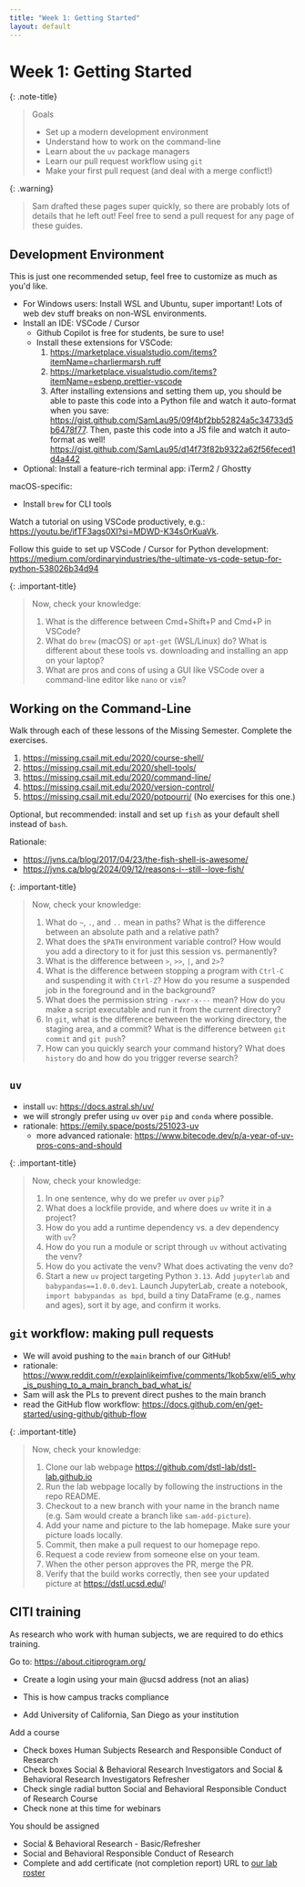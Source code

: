 ```yaml
---
title: "Week 1: Getting Started"
layout: default
---
```


# Week 1: Getting Started

{: .note-title}
> Goals
>
> - Set up a modern development environment
> - Understand how to work on the command-line
> - Learn about the `uv` package managers
> - Learn our pull request workflow using `git`
> - Make your first pull request (and deal with a merge conflict!)

{: .warning}
> Sam drafted these pages super quickly, so there are probably lots of details
> that he left out! Feel free to send a pull request for any page of these
> guides.


## Development Environment

This is just one recommended setup, feel free to customize as much as you'd
like.

- For Windows users: Install WSL and Ubuntu, super important! Lots of web dev
  stuff breaks on non-WSL environments.
- Install an IDE: VSCode / Cursor
  - Github Copilot is free for students, be sure to use!
  - Install these extensions for VSCode:
    1. https://marketplace.visualstudio.com/items?itemName=charliermarsh.ruff
    1. https://marketplace.visualstudio.com/items?itemName=esbenp.prettier-vscode
    1. After installing extensions and setting them up, you should be able to paste
        this code into a Python file and watch it auto-format when you
        save:
        <https://gist.github.com/SamLau95/09f4bf2bb52824a5c34733d5b6478f77>.
        Then, paste this code into a JS file and watch it auto-format as well!
        <https://gist.github.com/SamLau95/d14f73f82b9322a62f56feced1d4a442>
- Optional: Install a feature-rich terminal app: iTerm2 / Ghostty

macOS-specific:
- Install `brew` for CLI tools

Watch a tutorial on using VSCode productively, e.g.:
<https://youtu.be/ifTF3ags0XI?si=MDWD-K34sOrKuaVk>.

Follow this guide to set up VSCode / Cursor for Python development:
<https://medium.com/ordinaryindustries/the-ultimate-vs-code-setup-for-python-538026b34d94>


{: .important-title}
> Now, check your knowledge:
>
> 1. What is the difference between Cmd+Shift+P and Cmd+P in VSCode?
> 1. What do `brew` (macOS) or `apt-get` (WSL/Linux) do? What is different
>    about these tools vs. downloading and installing an app on your laptop?
> 1. What are pros and cons of using a GUI like VSCode over a command-line
>    editor like `nano` or `vim`?

## Working on the Command-Line

Walk through each of these lessons of the Missing Semester. Complete the
exercises.

1. <https://missing.csail.mit.edu/2020/course-shell/>
1. <https://missing.csail.mit.edu/2020/shell-tools/>
1. <https://missing.csail.mit.edu/2020/command-line/>
1. <https://missing.csail.mit.edu/2020/version-control/>
1. <https://missing.csail.mit.edu/2020/potpourri/> (No exercises for this one.)

Optional, but recommended: install and set up `fish` as your default shell
instead of `bash`.

Rationale:

- <https://jvns.ca/blog/2017/04/23/the-fish-shell-is-awesome/>
- <https://jvns.ca/blog/2024/09/12/reasons-i--still--love-fish/>


{: .important-title}
> Now, check your knowledge:
>
> 1. What do `~`, `.`, and `..` mean in paths? What is the difference
>    between an absolute path and a relative path?
> 1. What does the `$PATH` environment variable control? How would you add a
>    directory to it for just this session vs. permanently?
> 1. What is the difference between `>`, `>>`, `|`, and `2>`?
> 1. What is the difference between stopping a program with `Ctrl-C` and
>    suspending it with `Ctrl-Z`? How do you resume a suspended job in the
>    foreground and in the background?
> 1. What does the permission string `-rwxr-x---` mean? How do you make a
>    script executable and run it from the current directory?
> 1. In `git`, what is the difference between the working directory, the
>    staging area, and a commit? What is the difference between `git commit`
>    and `git push`?
> 1. How can you quickly search your command history? What does `history` do
>    and how do you trigger reverse search?

## `uv`

- install `uv`: <https://docs.astral.sh/uv/>
- we will strongly prefer using `uv` over `pip` and `conda` where possible.
- rationale: <https://emily.space/posts/251023-uv>
  - more advanced rationale: <https://www.bitecode.dev/p/a-year-of-uv-pros-cons-and-should>


{: .important-title}
> Now, check your knowledge:
>
> 1. In one sentence, why do we prefer `uv` over `pip`?
> 1. What does a lockfile provide, and where does `uv` write it in a project?
> 1. How do you add a runtime dependency vs. a dev dependency with `uv`?
> 1. How do you run a module or script through `uv` without activating the venv?
> 1. How do you activate the venv? What does activating the venv do?
> 1. Start a new `uv` project targeting Python `3.13`. Add `jupyterlab` and
>    `babypandas==1.0.0.dev1`. Launch JupyterLab, create a notebook, `import
>    babypandas as bpd`, build a tiny DataFrame (e.g., names and ages), sort it
>    by age, and confirm it works.

## `git` workflow: making pull requests

- We will avoid pushing to the `main` branch of our GitHub!
- rationale:
  <https://www.reddit.com/r/explainlikeimfive/comments/1kob5xw/eli5_why_is_pushing_to_a_main_branch_bad_what_is/>
- Sam will ask the PLs to prevent direct pushes to the main branch
- read the GitHub flow workflow:
  <https://docs.github.com/en/get-started/using-github/github-flow>


{: .important-title}
> Now, check your knowledge:
>
> 1. Clone our lab webpage <https://github.com/dstl-lab/dstl-lab.github.io>
> 1. Run the lab webpage locally by following the instructions in the repo
>    README.
> 1. Checkout to a new branch with your name in the branch name (e.g. Sam would
>    create a branch like `sam-add-picture`).
> 1. Add your name and picture to the lab homepage. Make sure your picture loads
>    locally.
> 1. Commit, then make a pull request to our homepage repo.
> 1. Request a code review from someone else on your team.
> 1. When the other person approves the PR, merge the PR.
> 1. Verify that the build works correctly, then see your updated picture at
>    <https://dstl.ucsd.edu/>!

## CITI training

As research who work with human subjects, we are required to do ethics training.

Go to: https://about.citiprogram.org/

- Create a login using your main @ucsd address (not an alias)
- This is how campus tracks compliance

- Add University of California, San Diego as your institution

Add a course

- Check boxes Human Subjects Research and Responsible Conduct of Research
- Check boxes Social & Behavioral Research Investigators and Social & Behavioral Research Investigators Refresher
- Check single radial button Social and Behavioral Responsible Conduct of Research Course
- Check none at this time for webinars

You should be assigned

- Social & Behavioral Research - Basic/Refresher
- Social and Behavioral Responsible Conduct of Research
- Complete and add certificate (not completion report) URL to [our lab
  roster][roster]

[roster]: https://docs.google.com/spreadsheets/d/1oXFQGSOyTtftZ7JquWI-CEKiGE7rRtrRc7XMaeqdfhE/edit?gid=188343779#gid=188343779
